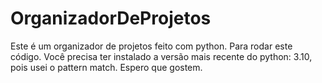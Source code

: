 # OrganizadorDeProjetos
Este é um organizador de projetos feito com python.
Para rodar este código. Você precisa ter instalado a versão mais recente do python: 3.10,
pois usei o pattern match. Espero que gostem.
